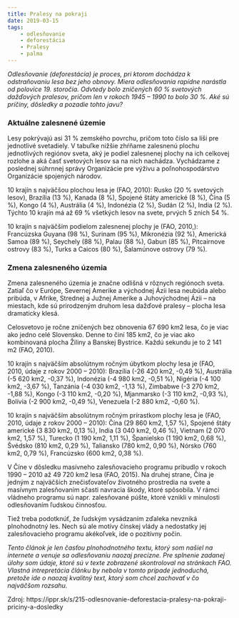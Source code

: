 ```yaml
---
title: Pralesy na pokraji
date: 2019-03-15
tags: 
    - odlesňovanie
    - deforestácia
    - Pralesy
    - palma
---
```


*Odlesňovanie (deforestácia) je proces, pri ktorom dochádza k odstraňovaniu lesa bez 
jeho obnovy. Miera odlesňovania rapídne narástla od polovice 19. storočia. Odvtedy bolo 
zničených 60 % svetových dažďových pralesov, pričom len v rokoch 1945 – 1990 to bolo 30 %.
 Aké sú príčiny, dôsledky a pozadie tohto javu?*
</p>

<h3> Aktuálne zalesnené územie</h3> 

Lesy pokrývajú asi 31 % zemského povrchu, pričom toto číslo sa líši pre jednotlivé svetadiely. 
V tabuľke nižšie zhŕňame zalesnenú plochu jednotlivých regiónov sveta, aký je podiel zalesnenej 
plochy na ich celkovej rozlohe a aká časť svetových lesov sa na nich nachádza. Vychádzame 
z poslednej súhrnnej správy Organizácie pre výživu a poľnohospodárstvo Organizácie spojených 
národov.</p>

10 krajín s najväčšou plochou lesa je (FAO, 2010): Rusko (20 % svetových lesov), 
Brazília (13 %), Kanada (8 %), Spojené štáty americké (8 %), Čína (5 %), Kongo (4 %), 
Austrália (4 %), Indonézia (2 %), Sudán (2 %), India (2 %). Týchto 10 krajín má až 69 % 
všetkých lesov na svete, prvých 5 znich 54 %.</p>

10 krajín s najväčším podielom zalesnenej plochy je (FAO, 2010,): Francúzska Guyana (98 %), 
Surinam (95 %), Mikronézia (92 %), Americká Samoa (89 %), Seychely (88 %), Palau (88 %), 
Gabun (85 %), Pitcairnove ostrovy (83 %), Turks a Caicos (80 %), Šalamúnove ostrovy (79 %).</p>

<h3>Zmena zalesneného územia</h3> 

Zmena zalesneného územia je značne odlišná v rôznych regiónoch sveta. Zatiaľ čo v Európe, 
Severnej Amerike a východnej Ázii lesa neubúda alebo pribúda, v Afrike, Strednej a Južnej 
Amerike a Juhovýchodnej Ázii – na miestach, kde sú prirodzeným druhom lesa dažďové 
pralesy – plocha lesa dramaticky klesá.</p>

Celosvetovo je ročne zničených bez obnovenia 67 690 km2 lesa, čo je viac ako jedno celé 
Slovensko. Denne to činí 185 km2, čo je viac ako kombinovaná plocha Žiliny a Banskej Bystrice.
Každú sekundu je to 2 141 m2 (FAO, 2010).</p>

10 krajín s najväčším absolútnym ročným úbytkom plochy lesa je (FAO, 2010, údaje z rokov 2000 
– 2010): Brazília (-26 420 km2, -0,49 %), Austrália (-5 620 km2, -0,37 %), Indonézia 
(-4 980 km2, -0,51 %), Nigéria (-4 100 km2, -3,67 %), Tanzánia (-4 030 km2, -1,13 %), 
Zimbabwe (-3 270 km2, -1,88 %), Kongo (-3 110 km2, -0,20 %), Mjanmarsko (-3 110 km2, -0,93 %), 
Bolívia (-2 900 km2, -0,49 %), Venezuela (-2 880 km2, -0,60 %).</p>

10 krajín s najväčším absolútnym ročným prírastkom plochy lesa je (FAO, 2010, údaje z rokov 
2000 – 2010): Čína (29 860 km2, 1,57 %), Spojené štáty americké (3 830 km2, 0,13 %), India 
(3 040 km2, 0,46 %), Vietnam (2 070 km2, 1,57 %), Turecko (1 190 km2, 1,11 %), Španielsko 
(1 190 km2, 0,68 %), Švédsko (810 km2, 0,29 %), Taliansko (780 km2, 0,90 %), Nórsko 
(760 km2, 0,79 %), Francúzsko (600 km2, 0,38 %).</p>

V Číne v dôsledku masívneho zalesňovacieho programu pribudlo v rokoch 1990 – 2010 až 
49 720 km2 lesa (FAO, 2015). Na druhej strane, Čína je jedným z najväčších znečisťovateľov 
životného prostredia na svete a masívnym zalesňovaním sčasti navracia škody, ktoré spôsobila.
V rámci vládneho programu sú napr. zalesňované púšte, ktoré vznikli v minulosti odlesňovaním 
ľudskou činnosťou.</p>

Tiež treba podotknúť, že ľudským vysádzaním zďaleka nevzniká plnohodnotný les. Nech sú ale 
motívy čínskej vlády a nedostatky jej zalesňovacieho programu akékoľvek, ide o pozitívny počin.</p>

</p>
</p>

 *Tento článok je len časťou plnohodnotného textu, ktorý som našiel na internete a venuje sa odlesňovaniu 
 naozaj precízne. Pre splnenie zadanej úlohy som údaje, ktoré sú v texte zobrazené skontroloval
 na stránkach FAO. Vlastná intrepretácia článku by nebola v tomto prípade jednoduchá, pretože ide
 o naozaj kvalitný text, ktorý som chcel zachovať v čo najväčšom rozsahu.*

</p>
Zdroj: https://ippr.sk/s/215-odlesnovanie-deforestacia-pralesy-na-pokraji-priciny-a-dosledky

